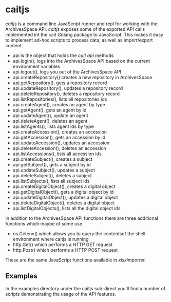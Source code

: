 
# caitjs

_caitjs_ is a command line JavaScript runner and repl for working with the ArchivesSpace API.
_caitjs_ exposes some of the exported API calls implemented int the cait Golang package
to JavaScript. This makes it easy to implement ad-hoc scripts to process data, as well
as import/export content.


+ api is the object that holds the *cait api* methods
+ api.login(), logs into the ArchivesSpace API based on the current environment variables
+ api.logout(), logs you out of the ArchivesSpace API
+ api.createRepository() creates a new repository in ArchivesSpace
+ api.getRepository(), gets a repository record
+ api.updateRepository(), updates a repository record
+ api.deleteRepository(), deletes a repository record
+ api.listRepositories(), lists all repositories ids
+ api.createAgent(), creates an agent by type
+ api.getAgent(),  gets an agent by id
+ api.updateAgent(), update an agent
+ api.deleteAgent(), deletes an agent
+ api.listAgents(), lists agent ids by type
+ api.createAccession(), creates an accession
+ api.getAccession(), gets an accession by id
+ api.updateAccession(), updates an accession
+ api.deleteAccession(), deletes an accession
+ api.listAccessions(), lists all accession ids
+ api.createSubject(), creates a subject
+ api.getSubject(), gets a subject by id
+ api.updateSubject(),  updates a subject
+ api.deleteSubject(), deletes a subject
+ api.listSubjects(), lists all subject ids
+ api.createDigitalObject(),  creates a digital object
+ api.getDigitalObject(), gets a digital object by id
+ api.updateDigitalObject(),  updates a digital object
+ api.deleteDigitalObject(),  deletes a digital object
+ api.listDigitalObjects(),  lists all the digital object ids

In addition to the ArchivesSpace API functions there are three additional functions
which maybe of some use

+ os.Getenv() which allows you to query the contentsof the shell environment where caitjs is running
+ http.Get() which performs a HTTP GET request
+ http.Post() which performs a HTTP POST request

These are the same JavaScript functions available in _xlsximporter_.

## Examples

In the examples directory under the caitjs sub-direct you'll find a number of scripts
demonstrating the usage of the API features.
